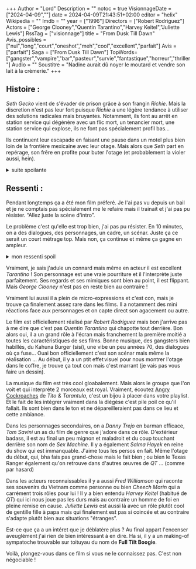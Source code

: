 +++
Author = "Lord"
Description = ""
notoc = true
VisionnageDate = ["2024-04-09",""]
date = 2024-04-09T21:43:51+02:00
editor = "helix"
Wikipedia = ""
Imdb = ""
year = ["1996"]
Directors = ["Robert Rodriguez"]
Actors = ["George Clooney","Quentin Tarantino","Harvey Keitel","Juliette Lewis"]
RssTag = ["visionnage"]
title = "From Dusk Till Dawn"
Avis_possibles = ["nul","long","court","oneshot","meh","cool","excellent","parfait"]
Avis = ["parfait"] 
Saga = ["From Dusk Till Dawn"]
TopWords=["gangster","vampire","bar","pasteur","survie","fantastique","horreur","thriller"]
Audio = ""
Soustitre = "Nadine aurait dû noyer le moutard et vendre son lait à la crèmerie."
+++
## Histoire : 
*Seth Gecko* vient de s'évader de prison grâce à son frangin *Richie*.
Mais la discretion n'est pas leur fort puisque *Richie* a une légère tendance à utiliser des solutions radicales mais bruyantes.
Notamment, ils font au arrêt en station service qui dégénère avec un flic mort, un tenancier mort, une station service qui explose, ils ne font pas spécialement profil bas…

Ils continuent leur escapade en faisant une pause dans un motel plus bien loin de la frontière mexicaine avec leur otage.
Mais alors que *Seth* part en repérage, son frêre en profite pour buter l'otage (et probablement la violer aussi, hein).

<details><summary>suite spoilante</summary>

Pendant ce temps, on fait la rencontre de *Jacob* et ses deux gamins.
C'est un ancien pasteur ayant perdu la foi suite à la mort de sa femme, mais son point fort c'est leur gros camping-car.
Nos deux frangins malfaiteurs les prennent en otage et grimpent avec eux dans l'engin ; Direction le Mexique !

Alors que *Richie* surveille les gamins au fond, *Seth* discute avec *Jacob*.
Bon forcément c'est pas super relax mais petit à petit on sent que la discussion prend une autre tournure petit à petit.
L'ex-pasteur gagne un peu de respect auprès de *Seth* et ils finissent par passer un accord : s'ils passent la frontière, ils seront épargnés et surtout *Kate* ne sera pas touché par *Richie*.

Les voilà au poste de frontière.
*Jacob* et *Scott* sont à l'avant, *Richie*, *Seth* et *Kate* dans la salle de bain.
Mais la pression monte et *Richie* le sent mal.
Son frêre tente de le calmer en vain et a la maladresse de lui dire de ne pas faire de trucs de tarés.
C'est vraiment pas le bon moment, les flics sont tout près.
*Seth* l'assomme d'un coup sec.
Ils parviennent à passer la frontière.
Par chance *Richie* ne se souvient pas de cet incident à son réveil.

La prochaine et dernière destination est donc un bar où ils doivent passer la nuit pour retrouver leur contact au petit matin.
Ils y arrivent sans trop de difficulté : c'est un rade à routiers pas très très classe.
Un bar à pute avec groupe de musique, bouffe pas chère et alcool à flot.

<details><summary>spoil dans le spoil</summary>

On est à la moitié du film.
Et là changement radical d'ambiance.

Le rabatteur de l'entrée n'a visiblement pas apprécié les manières de nos deux frangins.
Il est en train de prévenir le personnel de l'intérieur de son mauvais traitement qui les interpelle.
Là ça dérape, *Richie* se prend un coup de couteau dans la main.
Les deux frangins répliquent et buttent trois gars.

Alors que la situation se stabilise, la main dégoulinante de sang titille  la danseuse.
Elle regarde ça mais ne le supporte plus : elle se transforme en vampire et mord *Richie*.
Là, tout le personnel se transforme également en vampires.

Méga castagne entre les clients et les vampires.

Bon tout le monde meurt petit à petit.
Il ne reste plus que *Kate* et *Seth*, ils n'ont presque plus d'arme et de munitions.
Mais par chance les quelques trous par-ci par-là laissent poindre le soleil qui permettent de tenir un peu à l'écart les monstres.

Et là, on entend le contact tant attendu dehors.
Ils pètent la porte et hop c'est la libération.

*Seth* négocie un rabais de 5% de la part de son contact et se barre en voiture en refusant que *Kate* le suive.
La caméra dézoome et on voit que ce bouiboui est en fait le sommet d'une pyramide.

{{< img src="back-titi.jpg" alt="L'arrière du Titi Twister laissant apparaitre la pyramide." title="Ce plan est excellent. La gàterie." >}}

</details>

</details>

## Ressenti :
Pendant longtemps ça a été mon film préferé.
Je l'ai pas vu depuis un bail et je ne comptais pas spécialement me le refaire mais il trainait et j'ai pas pu résister.
“Allez juste la scène d'intro”.

Le problème c'est qu'elle est trop bien, j'ai pas pu résister.
En 10 minutes, on a des dialogues, des personnages, un cadre, un scénar.
Juste ça ce serait un court métrage top.
Mais non, ça continue et même ça gagne en ampleur.

<details><summary>mon ressenti spoil</summary>

Le film a donc deux moitiés radicalement différentes.
J'adore ce changement de ton complet.
Et le pire c'est que les deux se valent, il n'y en a pas une meilleure que l'autre, c'est bien équilibré.
Mais le passage de l'un à l'autre est brutal et inatendu et c'est exactement ce que ressentent les personnages également !

La première moitié est un excellent thriller avec le duo *Clooney*/*Tarantino* qui fonctionne à merveille.
Et la seconde moitié est un excellent film d'horreur fantastique avec bien plus d'humour.
Et c'est vraiment ultra généreux pour le spectateur : c'est gore, ça gicle, le décor est ouf, les personnages sont drôles, ça se prend pas au sérieux, non vraiment c'est à chaque fois un bon gros bonbon.

Vous voulez du film qui claque, du film drôle, du film thrash, du film gore, du film à dialogue, du film de gangster, du film de vampire, un drame famillial, un film de braquage, un film d'otage, un film musical, un film jubilatoire, deux films pour le prix d'un ?
Alors venez et si vous trouvez mieux ailleurs, alors mattez-le !!


</details>

Vraiment, je sais j'adule un connard mais même en acteur il est excellent *Tarantino* !
Son personnage est une vraie pourriture et il l'interprète juste parfaitement.
Ses regards et ses mimiques sont bien au point, il est flippant.
Mais *George Clooney* n'est pas en reste bien au contraire !

Vraiment lui aussi il a plein de micro-expressions et c'est con, mais je trouve ça finalement assez rare dans les films.
Il a notamment des mini réactions face aux personnages et on capte direct son agacement ou autre.

Le film est officiellement réalisé par *Robert Rodriguez* mais bon j'arrive pas à me dire que c'est pas *Quentin Tarantino* qui chapotte tout derrière.
Bon alors oui, il a un grand rôle à l'écran mais franchement la première moitié a toutes les caractéristiques de ses films.
Bonne musique, des gangsters bien habillés, du Kahuna Burger (sisi), une vibe un peu années 70, des dialogues où ça fuse…
Ouai bon officiellement c'est son scénar mais même la réalisation …
Au début, il y a un ptit effet visuel pour nous montrer l'otage dans le coffre, je trouve ça tout con mais c'est marrant (je vais pas vous faire un dessin).

La musique du film est très cool gloabalement.
Mais alors le groupe que l'on voit et qui interprète 2 morceaux est royal.
Vraiment, écoutez [Angry Cockroaches](https://www.youtube.com/watch?v=dIBEo-hUARQ) de *Tito & Tarantula*, c'est un bijou à placer dans votre playlist.
Et le fait de les intégrer vraiment dans la diégèse c'est pile poil ce qu'il fallait.
Ils sont bien dans le ton et ne dépareilleraient pas dans ce lieu et cette ambiance.

Dans les personnages secondaires, on a *Danny Trejo* en barman efficace, *Tom Savini* un as du film de genre que j'adore dans ce rôle.
D'extérieur badass, il est au final un peu mignon et maladroit et du coup touchant derrière son nom de *Sex Machine*.
Il y a également *Salma Hayek* en reine du show qui est immanquable.
J'aime tous les persos en fait.
Même l'otage du début, qui, bha fais pas grand-chose mais le fait bien ; ou bien le Texas Ranger également qu'on retrouve dans d'autres œuvres de *QT* … (comme par hasard)

Dans les acteurs reconnaissables il y a aussi *Fred Williamson* qui raconte ses souvenirs du Vietnam comme personne ou bien *Cheech Marin* qui a carrément trois rôles pour lui !
Il y a bien entendu *Harvey Keitel* (habitué de *QT*) qui ici nous joue pas les durs mais au contraire un homme de foi en pleine remise en cause.
*Juliette Lewis* est aussi là avec un rôle plutôt cool de gentille fille à papa mais qui finalement est pas si coincée et au contraire s'adapte plutôt bien aux situations "étranges".

Est-ce que ça a un intéret que je déblatère plus ?
Au final appart l'encenser aveuglément j'ai rien de bien intéressant à en dire.
Ha si, il y a un making-of sympatoche trouvable sur toituyau du nom de **Full Tilt Boogie**.

Voilà, plongez-vous dans ce film si vous ne le connaissez pas.
C'est non négociable !
